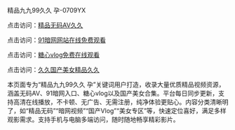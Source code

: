精品九九99久久 孕-0709YX

点击访问：<a href="https://heiliaoxwd5i8.pages.dev">精品无码AV久久</a>

点击访问：<a href="https://heiliaowzu4ur.pages.dev">91暗网网站在线免费观看</a>

点击访问：<a href="https://heiliaozj3tjd.pages.dev">糖心vlog免费在线观看</a>

点击访问：<a href="https://heiliaoe8ajia.pages.dev">久久国产美女精品久久</a>

本页面专为“精品九九99久久 孕”关键词用户打造，收录大量优质精品视频资源，涵盖无码AV、91暗网入口、糖心vlog以及国产美女合集。平台每日同步更新，支持高清在线播放，不卡顿、无广告、无需注册，纯净体验更贴心。内容分类清晰明了，如“精品无码”“暗网视频”“国产Vlog”“美女专区”等，快速定位喜好，满足多样观影需求。支持手机与电脑多端访问，随时随地畅享精彩影片。

<span style="display:none;">[Canonical link](https://github.com/mot20250710/so5 ）</span>

